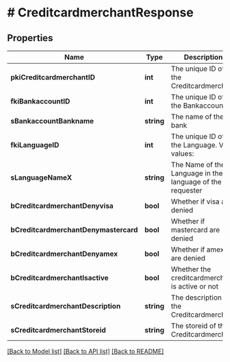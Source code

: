 # # CreditcardmerchantResponse

## Properties

Name | Type | Description | Notes
------------ | ------------- | ------------- | -------------
**pkiCreditcardmerchantID** | **int** | The unique ID of the Creditcardmerchant |
**fkiBankaccountID** | **int** | The unique ID of the Bankaccount |
**sBankaccountBankname** | **string** | The name of the bank | [optional]
**fkiLanguageID** | **int** | The unique ID of the Language.  Valid values:  |Value|Description| |-|-| |1|French| |2|English| | [optional]
**sLanguageNameX** | **string** | The Name of the Language in the language of the requester | [optional]
**bCreditcardmerchantDenyvisa** | **bool** | Whether if visa are denied |
**bCreditcardmerchantDenymastercard** | **bool** | Whether if mastercard are denied |
**bCreditcardmerchantDenyamex** | **bool** | Whether if amex are denied |
**bCreditcardmerchantIsactive** | **bool** | Whether the creditcardmerchant is active or not |
**sCreditcardmerchantDescription** | **string** | The description of the Creditcardmerchant |
**sCreditcardmerchantStoreid** | **string** | The storeid of the Creditcardmerchant |

[[Back to Model list]](../../README.md#models) [[Back to API list]](../../README.md#endpoints) [[Back to README]](../../README.md)
